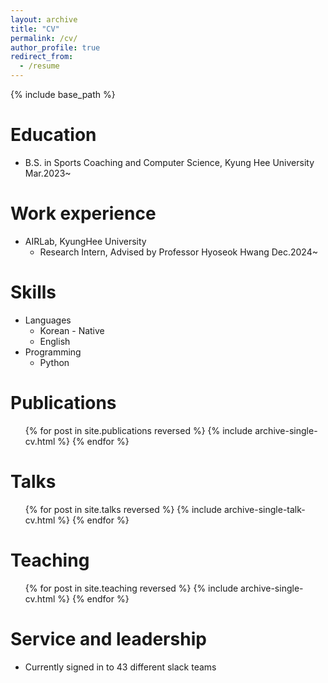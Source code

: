 ```yaml
---
layout: archive
title: "CV"
permalink: /cv/
author_profile: true
redirect_from:
  - /resume
---
```


{% include base_path %}

Education
======
* B.S. in Sports Coaching and Computer Science, Kyung Hee University      Mar.2023~

Work experience
======
* AIRLab, KyungHee University
  * Research Intern, Advised by Professor Hyoseok Hwang                   Dec.2024~

  
Skills
======
* Languages
  * Korean - Native
  * English 
* Programming
  * Python

Publications
======
  <ul>{% for post in site.publications reversed %}
    {% include archive-single-cv.html %}
  {% endfor %}</ul>
  
Talks
======
  <ul>{% for post in site.talks reversed %}
    {% include archive-single-talk-cv.html  %}
  {% endfor %}</ul>
  
Teaching
======
  <ul>{% for post in site.teaching reversed %}
    {% include archive-single-cv.html %}
  {% endfor %}</ul>
  
Service and leadership
======
* Currently signed in to 43 different slack teams
